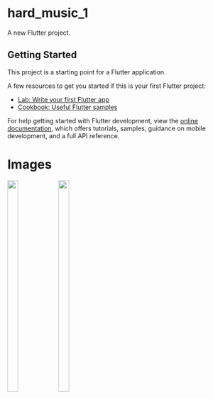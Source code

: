 # hard_music_1

A new Flutter project.

## Getting Started

This project is a starting point for a Flutter application.

A few resources to get you started if this is your first Flutter project:

- [Lab: Write your first Flutter app](https://docs.flutter.dev/get-started/codelab)
- [Cookbook: Useful Flutter samples](https://docs.flutter.dev/cookbook)

For help getting started with Flutter development, view the
[online documentation](https://docs.flutter.dev/), which offers tutorials,
samples, guidance on mobile development, and a full API reference.





# Images

<p float="center">


<img src="https://user-images.githubusercontent.com/119717450/219873005-c808c971-4bb8-46fd-93df-c4f583d07f6a.png" width=22% height=35%>
<img src="https://user-images.githubusercontent.com/119717450/219873002-893e8e3f-1fcf-42c1-9807-1b84f95993d5.png" width=22% height=35%>

</p>

